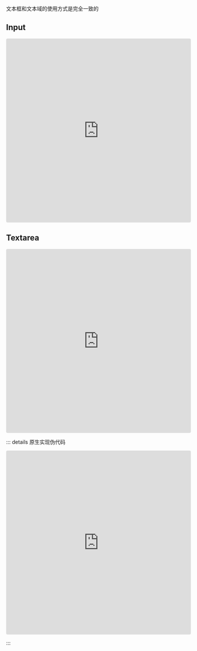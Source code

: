文本框和文本域的使用方式是完全一致的



## Input

<iframe src="https://codesandbox.io/embed/vz35l3?view=editor+%2B+preview"
     style="width:100%; height: 500px; border:0; border-radius: 4px; overflow:hidden;"
     title="vue表单处理"
     allow="accelerometer; ambient-light-sensor; camera; encrypted-media; geolocation; gyroscope; hid; microphone; midi; payment; usb; vr; xr-spatial-tracking"
     sandbox="allow-forms allow-modals allow-popups allow-presentation allow-same-origin allow-scripts"
   ></iframe>



## Textarea

<iframe src="https://codesandbox.io/embed/vz35l3?view=editor+%2B+preview&module=%2Findex2.html"
     style="width:100%; height: 500px; border:0; border-radius: 4px; overflow:hidden;"
     title="vue表单处理"
     allow="accelerometer; ambient-light-sensor; camera; encrypted-media; geolocation; gyroscope; hid; microphone; midi; payment; usb; vr; xr-spatial-tracking"
     sandbox="allow-forms allow-modals allow-popups allow-presentation allow-same-origin allow-scripts"
   ></iframe>


::: details 原生实现伪代码

<iframe src="https://codesandbox.io/embed/vz35l3?view=editor+%2B+preview&module=%2Findex17.html"
     style="width:100%; height: 500px; border:0; border-radius: 4px; overflow:hidden;"
     title="vue表单处理"
     allow="accelerometer; ambient-light-sensor; camera; encrypted-media; geolocation; gyroscope; hid; microphone; midi; payment; usb; vr; xr-spatial-tracking"
     sandbox="allow-forms allow-modals allow-popups allow-presentation allow-same-origin allow-scripts"
   ></iframe>

:::
